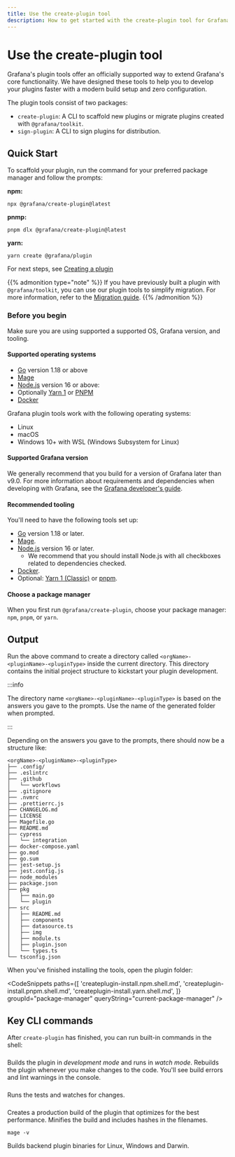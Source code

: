 ```yaml
---
title: Use the create-plugin tool
description: How to get started with the create-plugin tool for Grafana plugin development.
---
```


# Use the create-plugin tool

Grafana's plugin tools offer an officially supported way to extend Grafana's core functionality. We have designed these tools to help you to develop your plugins faster with a modern build setup and zero configuration.

The plugin tools consist of two packages:

- `create-plugin`: A CLI to scaffold new plugins or migrate plugins created with `@grafana/toolkit`.
- `sign-plugin`: A CLI to sign plugins for distribution.

## Quick Start

To scaffold your plugin, run the command for your preferred package manager and follow the prompts:

**npm:**

`npx @grafana/create-plugin@latest`

**pnmp:**

`pnpm dlx @grafana/create-plugin@latest`

**yarn:**

`yarn create @grafana/plugin`

For next steps, see [Creating a plugin](./creating-a-plugin.mdx)

{{% admonition type="note" %}} If you have previously built a plugin with `@grafana/toolkit`, you can use our plugin tools to simplify migration. For more information, refer to the [Migration guide](./migrating-from-toolkit). {{%
/admonition %}}

### Before you begin

Make sure you are using supported a supported OS, Grafana version, and tooling.

#### Supported operating systems

- [Go](https://go.dev/doc/install) version 1.18 or above
- [Mage](https://magefile.org/)
- [Node.js](https://nodejs.org/en/download/) version 16 or above:
- Optionally [Yarn 1](https://classic.yarnpkg.com/lang/en/docs/install) or [PNPM](https://pnpm.io/installation)
- [Docker](https://docs.docker.com/get-docker/)

Grafana plugin tools work with the following operating systems:

- Linux
- macOS
- Windows 10+ with WSL (Windows Subsystem for Linux)

#### Supported Grafana version

We generally recommend that you build for a version of Grafana later than v9.0. For more information about requirements and dependencies when developing with Grafana, see the [Grafana developer's guide](https://github.com/grafana/grafana/blob/main/contribute/developer-guide.md).

#### Recommended tooling

You'll need to have the following tools set up:

- [Go](https://go.dev/doc/install) version 1.18 or later.
- [Mage](https://magefile.org/).
- [Node.js](https://nodejs.org/en/download/) version 16 or later.
  - We recommend that you should install Node.js with all checkboxes related to dependencies checked.
- [Docker](https://docs.docker.com/get-docker/).
- Optional: [Yarn 1 (Classic)](https://classic.yarnpkg.com/lang/en/docs/install) or [pnpm](https://pnpm.io/installation).

#### Choose a package manager

When you first run `@grafana/create-plugin`, choose your package manager: `npm`, `pnpm`, or `yarn`.

## Output

Run the above command to create a directory called `<orgName>-<pluginName>-<pluginType>` inside the current directory. This directory contains the initial project structure to kickstart your plugin development.

:::info

The directory name `<orgName>-<pluginName>-<pluginType>` is based on the answers you gave to the prompts. Use the name of the generated folder when prompted.

:::

Depending on the answers you gave to the prompts, there should now be a structure like:

```
<orgName>-<pluginName>-<pluginType>
├── .config/
├── .eslintrc
├── .github
│   └── workflows
├── .gitignore
├── .nvmrc
├── .prettierrc.js
├── CHANGELOG.md
├── LICENSE
├── Magefile.go
├── README.md
├── cypress
│   └── integration
├── docker-compose.yaml
├── go.mod
├── go.sum
├── jest-setup.js
├── jest.config.js
├── node_modules
├── package.json
├── pkg
│   ├── main.go
│   └── plugin
├── src
│   ├── README.md
│   ├── components
│   ├── datasource.ts
│   ├── img
│   ├── module.ts
│   ├── plugin.json
│   └── types.ts
└── tsconfig.json
```

When you've finished installing the tools, open the plugin folder:

<CodeSnippets
  paths={[
    'createplugin-install.npm.shell.md',
    'createplugin-install.pnpm.shell.md',
    'createplugin-install.yarn.shell.md',
  ]}
  groupId="package-manager"
  queryString="current-package-manager"
/>

## Key CLI commands

After `create-plugin` has finished, you can run built-in commands in the shell:

### <SyncCommand cmd="run dev" />

Builds the plugin in _development mode_ and runs in _watch mode_. Rebuilds the plugin whenever you make changes to the code. You'll see build errors and lint warnings in the console.

### <SyncCommand cmd="run test" />

Runs the tests and watches for changes.

### <SyncCommand cmd="run build" />

Creates a production build of the plugin that optimizes for the best performance. Minifies the build and includes hashes in the filenames.

`mage -v`

Builds backend plugin binaries for Linux, Windows and Darwin.
